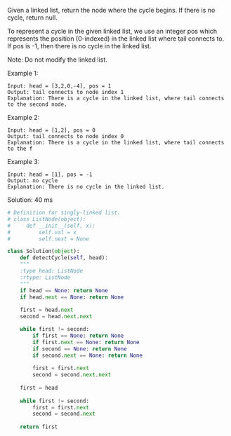 Given a linked list, return the node where the cycle begins. If there is no cycle, return null.

To represent a cycle in the given linked list, we use an integer pos which represents the position (0-indexed) in the linked list where tail connects to. If pos is -1, then there is no cycle in the linked list.

Note: Do not modify the linked list.

Example 1:
```
Input: head = [3,2,0,-4], pos = 1
Output: tail connects to node index 1
Explanation: There is a cycle in the linked list, where tail connects to the second node.
```

Example 2:
```
Input: head = [1,2], pos = 0
Output: tail connects to node index 0
Explanation: There is a cycle in the linked list, where tail connects to the f
```

Example 3:
```
Input: head = [1], pos = -1
Output: no cycle
Explanation: There is no cycle in the linked list.
```

Solution: 40 ms
```python
# Definition for singly-linked list.
# class ListNode(object):
#     def __init__(self, x):
#         self.val = x
#         self.next = None

class Solution(object):
    def detectCycle(self, head):
    """
    :type head: ListNode
    :rtype: ListNode
    """
    if head == None: return None
    if head.next == None: return None
                                            
    first = head.next
    second = head.next.next

    while first != second:
        if first == None: return None
        if first.next == None: return None
        if second == None: return None
        if second.next == None: return None
            
        first = first.next
        second = second.next.next
            
    first = head
            
    while first != second:
        first = first.next
        second = second.next
            
    return first
```
